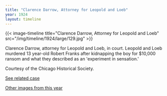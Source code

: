 ```yaml
---
title: "Clarence Darrow, Attorney for Leopold and Loeb"
year: 1924
layout: timeline
---
```


{{< image-timeline title="Clarence Darrow, Attorney for Leopold and Loeb" src="/img/timeline/1924/large/129.jpg" >}}


Clarence Darrow, attorney for Leopold and Loeb, in court. Leopold and Loeb murdered 13 year-old Robert Franks after kidnapping the boy for $10,000 ransom and what they described as an 'experiment in sensation.' 

Courtesy of the Chicago Historical Society. 

[See related case](/database/5866/)

[Other images from this year](/historical/timeline/1924)